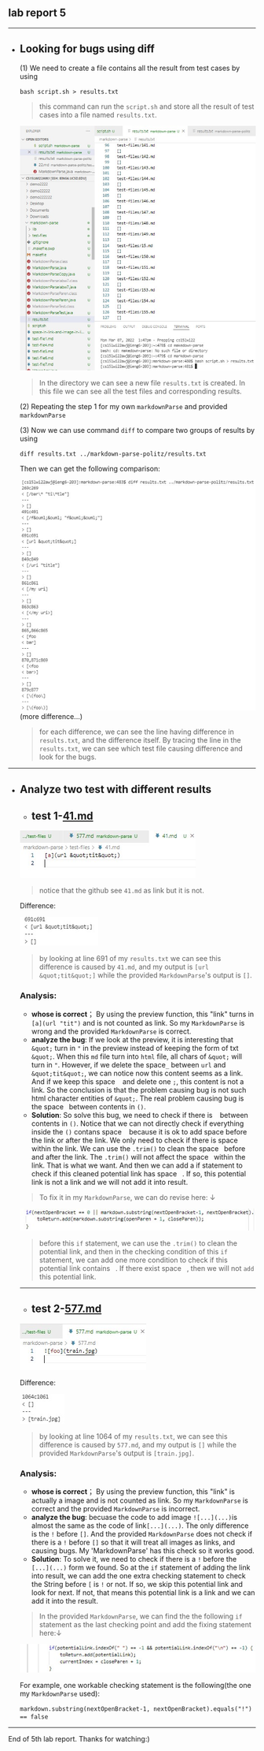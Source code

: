 ## lab report 5

---

* ## Looking for bugs using diff
    (1) We need to create a file contains all the result from test cases by using
    
    ```
    bash script.sh > results.txt
    ```
    > this command can run the `script.sh` and store all the result of test cases into a file named `results.txt`.

    ![Image](createresult.jpg)
    >In the directory we can see a new file `results.txt` is created. In this file we can see all the test files and corresponding results.

    (2) Repeating the step 1 for my own `markdownParse` and provided `markdownParse`

    (3) Now we can use command `diff` to compare two groups of results by using
    ```
    diff results.txt ../markdown-parse-politz/results.txt
    ```

    Then we can get the following comparison:

    ![Image](diff.jpg)
    (more difference...)
    > for each difference, we can see the line having difference in `results.txt`, and the difference itself. By tracing the line in the `results.txt`, we can see which test file causing difference and look for the bugs.

---
* ## Analyze two test with different results
    * ## **test 1-[41.md](41.md)**
    ![Image](41.jpg)
    > notice that the github see `41.md` as link but it is not. 
    
    Difference: 

    ![Image](test1.jpg)
    > by looking at line 691 of my `results.txt` we can see this difference is caused by `41.md`, and my output is `[url &quot;tit&quot;]` while the provided `MarkdownParse`'s output is `[]`.

    ### **Analysis**: 
    - **whose is correct**； By using the preview function, this "link" turns in `[a](url "tit")` and is not counted as link. So my `MarkdownParse` is wrong and the provided `MarkdownParse` is correct. 
    - **analyze the bug**: If we look at the preview, it is interesting that `&quot;` turn in `"` in the preview instead of keeping the form of txt `&quot;`. When this `md` file turn into `html` file, all chars of `&quot;` will turn in `"`. However, if we delete the space`_` between `url` and `&quot;tit&quot;`, we can notice now this content seems as a link. And if we keep this space ` ` and delete one `;`, this content is not a link. So the conclusion is that the problem causing bug is not such html character entities of `&quot;`. The real problem causing bug is the space` ` between contents in `()`.
    - **Solution**: So solve this bug, we need to check if there is ` ` between contents in `()`. Notice that we can not directly check if everything inside the `()` contans space ` ` because it is ok to add space before the link or after the link. We only need to check if there is space ` ` within the link. We can use the `.trim()` to clean the space` ` before and after the link. The `.trim()` will not affect the space` ` within the link. That is what we want. And then we can add a if statement to check if this cleaned potential link has space ` `. If so, this potential link is not a link and we will not add it into result.
    >To fix it in my `MarkdownParse`, we can do revise here: &darr;

    ![Image](test1placetofix.jpg) 
    > before this `if` statement, we can use the `.trim()` to clean the potential link, and then in the checking condition of this `if` statement, we can add one more condition to check if this potential link contains ` `. If there exist space ` `, then we will not `add` this potential link. 

    ---
    * ## **test 2-[577.md](577.md)**
    ![Image](577.jpg)
    
    Difference: 

    ![Image](test2.jpg)
    > by looking at line 1064 of my `results.txt`, we can see this difference is caused by `577.md`, and my output is `[]` while the provided `MarkdownParse`'s output is `[train.jpg]`.

    ### **Analysis**: 
    - **whose is correct**； By using the preview function, this "link" is actually a image and is not counted as link. So my `MarkdownParse` is correct and the provided `MarkdownParse` is incorrect. 
    - **analyze the bug**: becuase the code to add image `![...](...)`is almost the same as the code of link`[...](...)`. The only difference is the `!` before `[]`. And the provided `MarkdownParse` does not check if there is a `!` before `[]` so that it will treat all images as links, and causing bugs. My 'MarkdownParse' has this check so it works good. 
    - **Solution**: To solve it, we need to check if there is a `!` before the `[...](...)` form we found. So at the `if` statement of adding the link into result, we can add the one extra checking statement to check the String before `[` is `!` or not. If so, we skip this potential link and look for next. If not, that means this potential link is a link and we can add it into the result.
    >In the provided `MarkdownParse`, we can find the the following `if` statement as the last checking point and add the fixing statement here:&darr;

    ![Image](test2placetofix.jpg) 
    
    For example, one workable checking statement is the following(the one my `MarkdownParse` used):
    ```
    markdown.substring(nextOpenBracket-1, nextOpenBracket).equals("!") == false
    ```

---
End of 5th lab report.
Thanks for watching:)

    

